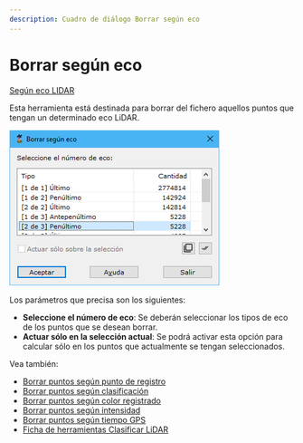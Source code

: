 ```yaml
---
description: Cuadro de diálogo Borrar según eco
---
```


# Borrar según eco

[Según eco LIDAR](./)

Esta herramienta está destinada para borrar del fichero aquellos puntos que tengan un determinado eco LiDAR.

![Cuadro de di&#xE1;logo Borrar seg&#xFA;n eco](../../../.gitbook/assets/image%20%28132%29.png)

Los parámetros que precisa son los siguientes:

* **Seleccione el número de eco**: Se deberán seleccionar los tipos de eco de los puntos que se desean borrar.
* **Actuar sólo en la selección actual**: Se podrá activar esta opción para calcular sólo en los puntos que actualmente se tengan seleccionados.

Vea también:

* [Borrar puntos según punto de registro](../segun-punto-de-registro/borrar-segun-punto-de-registro.md)
* [Borrar puntos según clasificación](../segun-clasificacion-lidar/borrar-segun-clasificacion.md)
* [Borrar puntos según color registrado](../segun-color-registrado/borrar-segun-color-registrado.md)
* [Borrar puntos según intensidad](../segun-intensidad/borrar-segun-intensidad.md)
* [Borrar puntos según tiempo GPS](../segun-tiempo-gps/borrar-segun-tiempo-gps.md)
* [Ficha de herramientas Clasificar LiDAR](../../fichas-de-herramientas/ficha-de-herramientas-clasificar-lidar.md)

